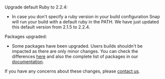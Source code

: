 Upgrade default Ruby to 2.2.4:

* In case you don't specify a ruby version in your build configuration Snap will run your build with a default ruby in the PATH. We have just updated this default version from 2.1.5 to 2.2.4.

Packages upgraded:

* Some packages have been upgraded. Users builds shouldn't be impacted as there are only minor changes. You can check the differences [here](https://s3.amazonaws.com/whats-new-prod/assets/packages/centos/diff-341-to-350.txt) and also the complete list of packages in our [documentation](https://docs.snap-ci.com/the-ci-environment/complete-package-list/).
  
If you have any concerns about these changes, please [contact us](https://snap-ci.com/contact-us).